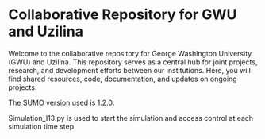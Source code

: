 # Collaborative Repository for GWU and Uzilina
Welcome to the collaborative repository for George Washington University (GWU) and Uzilina. This repository serves as a central hub for joint projects, research, and development efforts between our institutions.  Here, you will find shared resources, code, documentation, and updates on ongoing projects. 

The SUMO version used is 1.2.0. 

Simulation_I13.py is used to start the simulation and access control at each simulation time step
